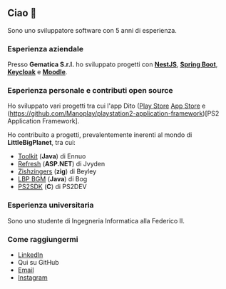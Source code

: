 ## Ciao 👋

Sono uno sviluppatore software con 5 anni di esperienza.

### Esperienza aziendale
Presso **Gematica S.r.l.** ho sviluppato progetti con [__NestJS__](https://github.com/nestjs/nest), [__Spring Boot__](https://github.com/spring-projects/spring-boot), [__Keycloak__](https://github.com/keycloak/keycloak) e [__Moodle__](https://github.com/moodle/moodle).

### Esperienza personale e contributi open source
Ho sviluppato vari progetti tra cui l'app Dito ([Play Store](https://play.google.com/store/apps/details?id=com.manoplay.dito) [App Store](https://apps.apple.com/app/dito/id6737454505?uo=2]) e (https://github.com/Manoplay/playstation2-application-framework)[PS2 Application Framework].

Ho contribuito a progetti, prevalentemente inerenti al mondo di **LittleBigPlanet**, tra cui:
* [Toolkit](https://github.com/ennuo/toolkit) (__Java__) di Ennuo
* [Refresh](https://github.com/LittleBigRefresh/Refresh) (__ASP.NET__) di Jvyden
* [Zishzingers](https://github.com/Beyley/zishzingers) (__zig__) di Beyley
* [LBP BGM](https://github.com/MindOfBog/lbp_bgm) (__Java__) di Bog
* [PS2SDK](https://github.com/ps2dev/ps2sdk) (__C__) di PS2DEV

### Esperienza universitaria
Sono uno studente di Ingegneria Informatica alla Federico II.

### Come raggiungermi
* [LinkedIn](https://www.linkedin.com/in/alessandro-m-a149921a9/)
* Qui su GitHub
* [Email](mailto:manoplayinc@gmail.com)
* [Instagram](https://www.instagram.com/manoplay2002/)
